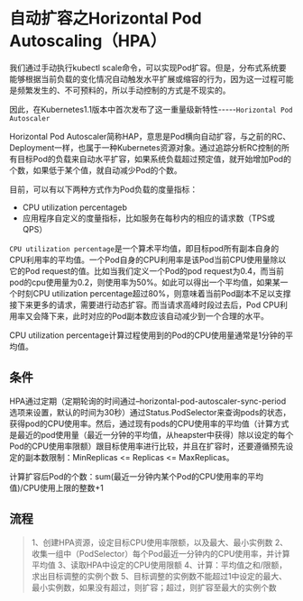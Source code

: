 # 自动扩容之Horizontal Pod Autoscaling（HPA）

我们通过手动执行kubectl scale命令，可以实现Pod扩容。但是，分布式系统要能够根据当前负载的变化情况自动触发水平扩展或缩容的行为，因为这一过程可能是频繁发生的、不可预料的，所以手动控制的方式是不现实的。

因此，在Kubernetes1.1版本中首次发布了这一重量级新特性-----`Horizontal Pod Autoscaler`

Horizontal Pod Autoscaler简称HAP，意思是Pod横向自动扩容，与之前的RC、Deployment一样，也属于一种Kubernetes资源对象。通过追踪分析RC控制的所有目标Pod的负载来自动水平扩容，如果系统负载超过预定值，就开始增加Pod的个数，如果低于某个值，就自动减少Pod的个数。

目前，可以有以下两种方式作为Pod负载的度量指标：
- CPU utilization percentageb
- 应用程序自定义的度量指标，比如服务在每秒内的相应的请求数（TPS或QPS）

`CPU utilization percentage`是一个算术平均值，即目标pod所有副本自身的CPU利用率的平均值。一个Pod自身的CPU利用率是该Pod当前CPU使用量除以它的Pod request的值。比如当我们定义一个Pod的pod request为0.4，而当前pod的cpu使用量为0.2，则使用率为50%。如此可以得出一个平均值，如果某一个时刻CPU utilization percentage超过80%，则意味着当前Pod副本不足以支撑接下来更多的请求，需要进行动态扩容。而当请求高峰时段过去后，Pod CPU利用率又会降下来，此时对应的Pod副本数应该自动减少到一个合理的水平。

CPU utilization percentage计算过程使用到的Pod的CPU使用量通常是1分钟的平均值。

## 条件
HPA通过定期（定期轮询的时间通过–horizontal-pod-autoscaler-sync-period选项来设置，默认的时间为30秒）通过Status.PodSelector来查询pods的状态，获得pod的CPU使用率。然后，通过现有pods的CPU使用率的平均值（计算方式是最近的pod使用量（最近一分钟的平均值，从heapster中获得）除以设定的每个Pod的CPU使用率限额）跟目标使用率进行比较，并且在扩容时，还要遵循预先设定的副本数限制：MinReplicas <= Replicas <= MaxReplicas。

计算扩容后Pod的个数：sum(最近一分钟内某个Pod的CPU使用率的平均值)/CPU使用上限的整数+1

## 流程
> 1、创建HPA资源，设定目标CPU使用率限额，以及最大、最小实例数
> 2、收集一组中（PodSelector）每个Pod最近一分钟内的CPU使用率，并计算平均值
> 3、读取HPA中设定的CPU使用限额
> 4、计算：平均值之和/限额，求出目标调整的实例个数
> 5、目标调整的实例数不能超过1中设定的最大、最小实例数，如果没有超过，则扩容；超过，则扩容至最大的实例个数

